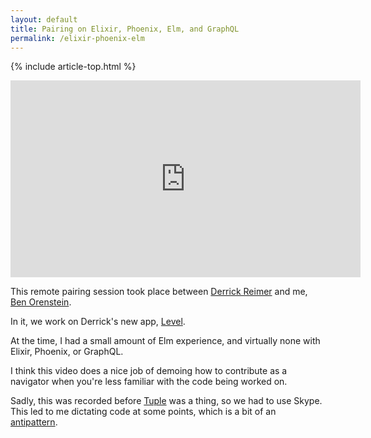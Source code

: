 ```yaml
---
layout: default
title: Pairing on Elixir, Phoenix, Elm, and GraphQL
permalink: /elixir-phoenix-elm
---
```


{% include article-top.html %}

<iframe class="my-6" width="560" height="315" src="https://www.youtube-nocookie.com/embed/ui3KhMH-kLo" frameborder="0" allow="autoplay; encrypted-media" allowfullscreen></iframe>

This remote pairing session took place between [Derrick Reimer](https://www.derrickreimer.com/) and me, [Ben Orenstein](http://www.benorenstein.com/).

In it, we work on Derrick's new app, [Level](https://level.app).

At the time, I had a small amount of Elm experience, and virtually none with Elixir, Phoenix, or GraphQL. 

I think this video does a nice job of demoing how to contribute as a navigator when you're less familiar with the code being worked on.

Sadly, this was recorded before [Tuple](https://tuple.app) was a thing, so we had to use Skype. This led to me dictating code at some points, which is a bit of an  [antipattern](/pair-programming-guide/antipatterns).
